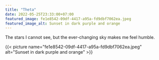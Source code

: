 ```yaml
---
title: "Theta"
date: 2022-05-25T23:33:00+07:00
featured_image: fe1e8542-09df-4417-a95a-fd9dbf7062ea.jpeg
featured_image_alt: Sunset in dark purple and orange
---
```


The stars I cannot see, but the ever-changing sky makes me feel humble.

<!--more-->

{{< picture name="fe1e8542-09df-4417-a95a-fd9dbf7062ea.jpeg" alt="Sunset in dark purple and orange" >}}

